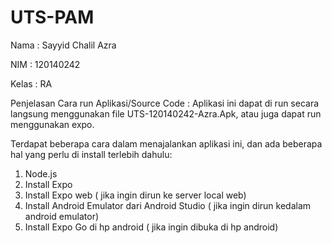 # UTS-PAM

Nama   : Sayyid Chalil Azra

NIM    : 120140242

Kelas  : RA

Penjelasan Cara run Aplikasi/Source Code : 
Aplikasi ini dapat di run secara langsung menggunakan file UTS-120140242-Azra.Apk, atau juga dapat run menggunakan expo.

Terdapat beberapa cara dalam menajalankan aplikasi ini, dan ada beberapa hal yang perlu di install terlebih dahulu:
1.	Node.js
2.	Install Expo 
3.	Install Expo web ( jika ingin dirun ke server local web) 
4.	Install Android Emulator dari Android Studio ( jika ingin dirun kedalam android emulator)
5.	Install Expo Go di hp android ( jika ingin dibuka di hp android)
